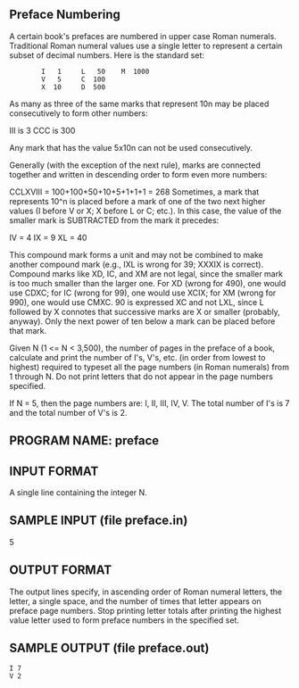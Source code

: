 ## Preface Numbering

A certain book's prefaces are numbered in upper case Roman numerals. Traditional Roman numeral values use a single letter to represent a certain subset of decimal numbers. Here is the standard set:

```
        I   1     L   50    M  1000
        V   5     C  100
        X  10     D  500
```


As many as three of the same marks that represent 10n may be placed consecutively to form other numbers:

III is 3
CCC is 300

Any mark that has the value 5x10n can not be used consecutively.

Generally (with the exception of the next rule), marks are connected together and written in descending order to form even more numbers:

CCLXVIII = 100+100+50+10+5+1+1+1 = 268
Sometimes, a mark that represents 10^n is placed before a mark of one of the two next higher values (I before V or X; X before L or C; etc.). In this case, the value of the smaller mark is SUBTRACTED from the mark it precedes:

IV = 4
IX = 9
XL = 40

This compound mark forms a unit and may not be combined to make another compound mark (e.g., IXL is wrong for 39; XXXIX is correct).
Compound marks like XD, IC, and XM are not legal, since the smaller mark is too much smaller than the larger one. For XD (wrong for 490), one would use CDXC; for IC (wrong for 99), one would use XCIX; for XM (wrong for 990), one would use CMXC. 90 is expressed XC and not LXL, since L followed by X connotes that successive marks are X or smaller (probably, anyway). Only the next power of ten below a mark can be placed before that mark.

Given N (1 <= N < 3,500), the number of pages in the preface of a book, calculate and print the number of I's, V's, etc. (in order from lowest to highest) required to typeset all the page numbers (in Roman numerals) from 1 through N. Do not print letters that do not appear in the page numbers specified.

If N = 5, then the page numbers are: I, II, III, IV, V. The total number of I's is 7 and the total number of V's is 2.

## PROGRAM NAME: preface

## INPUT FORMAT

A single line containing the integer N.

## SAMPLE INPUT (file preface.in)

5

## OUTPUT FORMAT

The output lines specify, in ascending order of Roman numeral letters, the letter, a single space, and the number of times that letter appears on preface page numbers. Stop printing letter totals after printing the highest value letter used to form preface numbers in the specified set.

## SAMPLE OUTPUT (file preface.out)

```
I 7
V 2
```
